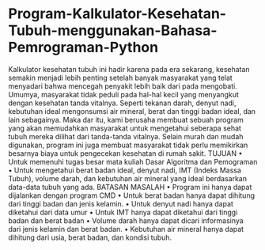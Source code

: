 # Program-Kalkulator-Kesehatan-Tubuh-menggunakan-Bahasa-Pemrograman-Python

Kalkulator kesehatan tubuh ini hadir karena pada era sekarang, kesehatan semakin menjadi lebih penting setelah banyak masyarakat yang telat menyadari bahwa mencegah penyakit lebih baik dari pada mengobati. Umumya, masyarakat tidak peduli pada hal-hal kecil yang menyangkut dengan kesehatan tanda vitalnya. Seperti tekanan darah, denyut nadi, kebutuhan ideal mengonsumsi air mineral, berat dan tinggi badan ideal, dan lain sebagainya. Maka dar itu, kami berusaha membuat sebuah program yang akan memudahkan masyarakat untuk mengetahui seberapa sehat tubuh mereka dilihat dari tanda-tanda vitalnya. Selain murah dan mudah digunakan, program ini juga membuat masyarakat tidak perlu memikirkan besarnya biaya untuk pengecekan kesehatan di rumah sakit. 
TUJUAN
•	Untuk memenuhi tugas besar mata kuliah Dasar Algoritma dan Pemograman
•	Untuk mengetahui berat badan ideal, denyut nadi, IMT (Indeks Massa Tubuh), volume darah, dan kebutuhan air mineral yang ideal berdasarkan data-data tubuh yang ada.
BATASAN MASALAH
•	Program ini hanya dapat dijalankan dengan program CMD
•	Untuk berat badan hanya dapat dihitung dari tinggi badan dan jenis kelamin.
•	Untuk denyut nadi hanya dapat diketahui dari data umur
•	Untuk IMT hanya dapat diketahui dari tinggi badan dan berat badan
•	Volume darah hanya dapat dicari informasinya dari jenis kelamin dan berat badan.
•	Kebutuhan air mineral hanya dapat dihitung dari usia, berat badan, dan kondisi tubuh.
